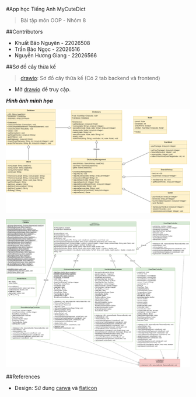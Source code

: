 #App học Tiếng Anh MyCuteDict
>Bài tập môn OOP - Nhóm 8

##Contributors
- Khuất Bảo Nguyên - 22026508
- Trần Bảo Ngọc - 22026516
- Nguyễn Hương Giang - 22026566

##Sơ đồ cây thừa kế
>[drawio](https://drive.google.com/file/d/1tqFMMrJH-Wwlo196BQFnD1s2UjnQV4Is/view?usp=sharing): Sơ đồ cây thừa kế (Có 2 tab backend và frontend)
- Mở [drawio](https://app.diagrams.net/#G1tqFMMrJH-Wwlo196BQFnD1s2UjnQV4Is) để truy cập.

***Hình ảnh minh họa***

![Backend](dictionary-Backend.drawio.png)

![Frontend](dictionary-Frontend.drawio.png)

##References
- Design: Sử dung [canva](https://www.canva.com/) và [flaticon](https://www.flaticon.com/)
